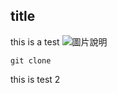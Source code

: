## title
this is a test
![圖片說明](https://www.telegraph.co.uk/content/dam/news/2023/06/09/TELEMMGLPICT000338751957_16863205711450_trans_NvBQzQNjv4BqqVzuuqpFlyLIwiB6NTmJwfSVWeZ_vEN7c6bHu2jJnT8.jpeg?imwidth=680)

```
git clone
```
this is test 2
